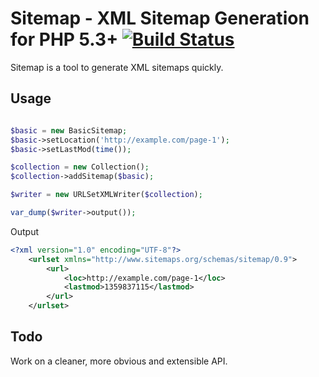 Sitemap - XML Sitemap Generation for PHP 5.3+ [![Build Status](https://travis-ci.org/ThePixelDeveloper/Sitemap-v2.png?branch=master)](https://travis-ci.org/ThePixelDeveloper/Sitemap-v2)
==============================

Sitemap is a tool to generate XML sitemaps quickly.

Usage
-----

``` php

$basic = new BasicSitemap;
$basic->setLocation('http://example.com/page-1');
$basic->setLastMod(time());

$collection = new Collection();
$collection->addSitemap($basic);

$writer = new URLSetXMLWriter($collection);

var_dump($writer->output());

```

Output

``` xml
<?xml version="1.0" encoding="UTF-8"?>
	<urlset xmlns="http://www.sitemaps.org/schemas/sitemap/0.9">
		<url>
			<loc>http://example.com/page-1</loc>
			<lastmod>1359837115</lastmod>
		</url>
	</urlset>
```

Todo
----

Work on a cleaner, more obvious and extensible API.
